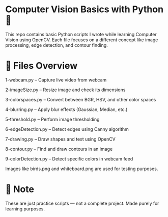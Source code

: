 # Computer Vision Basics with Python 🧠
This repo contains basic Python scripts I wrote while learning Computer Vision using OpenCV. Each file focuses on a different concept like image processing, edge detection, and contour finding.

# 📄 Files Overview

1-webcam.py – Capture live video from webcam

2-imageSize.py – Resize image and check its dimensions

3-colorspaces.py – Convert between BGR, HSV, and other color spaces

4-blurring.py – Apply blur effects (Gaussian, Median, etc.)

5-threshold.py – Perform image thresholding

6-edgeDetection.py – Detect edges using Canny algorithm

7-drawing.py – Draw shapes and text using OpenCV

8-contour.py – Find and draw contours in an image

9-colorDetection.py – Detect specific colors in webcam feed

Images like birds.png and whiteboard.png are used for testing purposes.

# 📌 Note
These are just practice scripts — not a complete project. Made purely for learning purposes.

